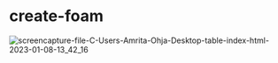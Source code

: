 # create-foam




![screencapture-file-C-Users-Amrita-Ohja-Desktop-table-index-html-2023-01-08-13_42_16](https://user-images.githubusercontent.com/83449998/211186614-b2c799d0-6268-4ef3-be54-e944494fcbdf.png)
